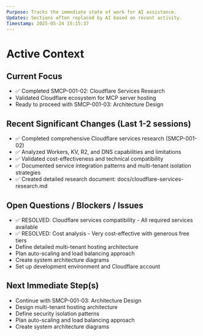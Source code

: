 ```yaml
---
Purpose: Tracks the immediate state of work for AI assistance.
Updates: Sections often replaced by AI based on recent activity.
Timestamp: 2025-05-24 15:15:37
---
```


# Active Context

## Current Focus
* ✅ Completed SMCP-001-02: Cloudflare Services Research
* Validated Cloudflare ecosystem for MCP server hosting
* Ready to proceed with SMCP-001-03: Architecture Design

## Recent Significant Changes (Last 1-2 sessions)
* ✅ Completed comprehensive Cloudflare services research (SMCP-001-02)
* ✅ Analyzed Workers, KV, R2, and DNS capabilities and limitations
* ✅ Validated cost-effectiveness and technical compatibility
* ✅ Documented service integration patterns and multi-tenant isolation strategies
* ✅ Created detailed research document: docs/cloudflare-services-research.md

## Open Questions / Blockers / Issues
* ✅ RESOLVED: Cloudflare services compatibility - All required services available
* ✅ RESOLVED: Cost analysis - Very cost-effective with generous free tiers
* Define detailed multi-tenant hosting architecture
* Plan auto-scaling and load balancing approach
* Create system architecture diagrams
* Set up development environment and Cloudflare account

## Next Immediate Step(s)
* Continue with SMCP-001-03: Architecture Design
* Design multi-tenant hosting architecture
* Define security isolation patterns
* Plan auto-scaling and load balancing approach
* Create system architecture diagrams
